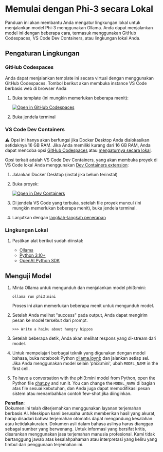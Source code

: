 # Memulai dengan Phi-3 secara Lokal

Panduan ini akan membantu Anda mengatur lingkungan lokal untuk menjalankan model Phi-3 menggunakan Ollama. Anda dapat menjalankan model ini dengan beberapa cara, termasuk menggunakan GitHub Codespaces, VS Code Dev Containers, atau lingkungan lokal Anda.

## Pengaturan Lingkungan

### GitHub Codespaces

Anda dapat menjalankan template ini secara virtual dengan menggunakan GitHub Codespaces. Tombol berikut akan membuka instance VS Code berbasis web di browser Anda:

1. Buka template (ini mungkin memerlukan beberapa menit):

    [![Open in GitHub Codespaces](https://github.com/codespaces/badge.svg)](https://codespaces.new/microsoft/phi-3cookbook)

2. Buka jendela terminal

### VS Code Dev Containers

⚠️ Opsi ini hanya akan berfungsi jika Docker Desktop Anda dialokasikan setidaknya 16 GB RAM. Jika Anda memiliki kurang dari 16 GB RAM, Anda dapat mencoba opsi [GitHub Codespaces](../../../../../md/01.Introduction/01) atau [mengaturnya secara lokal](../../../../../md/01.Introduction/01).

Opsi terkait adalah VS Code Dev Containers, yang akan membuka proyek di VS Code lokal Anda menggunakan [Dev Containers extension](https://marketplace.visualstudio.com/items?itemName=ms-vscode-remote.remote-containers):

1. Jalankan Docker Desktop (instal jika belum terinstal)
2. Buka proyek:

    [![Open in Dev Containers](https://img.shields.io/static/v1?style=for-the-badge&label=Dev%20Containers&message=Open&color=blue&logo=visualstudiocode)](https://vscode.dev/redirect?url=vscode://ms-vscode-remote.remote-containers/cloneInVolume?url=https://github.com/microsoft/phi-3cookbook)

3. Di jendela VS Code yang terbuka, setelah file proyek muncul (ini mungkin memerlukan beberapa menit), buka jendela terminal.
4. Lanjutkan dengan [langkah-langkah penerapan](../../../../../md/01.Introduction/01)

### Lingkungan Lokal

1. Pastikan alat berikut sudah diinstal:

    * [Ollama](https://ollama.com/)
    * [Python 3.10+](https://www.python.org/downloads/)
    * [OpenAI Python SDK](https://pypi.org/project/openai/)

## Menguji Model

1. Minta Ollama untuk mengunduh dan menjalankan model phi3:mini:

    ```shell
    ollama run phi3:mini
    ```

    Proses ini akan memerlukan beberapa menit untuk mengunduh model.

2. Setelah Anda melihat "success" pada output, Anda dapat mengirim pesan ke model tersebut dari prompt.

    ```shell
    >>> Write a haiku about hungry hippos
    ```

3. Setelah beberapa detik, Anda akan melihat respons yang di-stream dari model.

4. Untuk mempelajari berbagai teknik yang digunakan dengan model bahasa, buka notebook Python [ollama.ipynb](../../../../../code/01.Introduce/ollama.ipynb) dan jalankan setiap sel. Jika Anda menggunakan model selain 'phi3:mini', ubah `MODEL_NAME` in the first cell.

5. To have a conversation with the phi3:mini model from Python, open the Python file [chat.py](../../../../../code/01.Introduce/chat.py) and run it. You can change the `MODEL_NAME` di bagian atas file sesuai kebutuhan, dan Anda juga dapat memodifikasi pesan sistem atau menambahkan contoh few-shot jika diinginkan.

**Penafian**:  
Dokumen ini telah diterjemahkan menggunakan layanan terjemahan berbasis AI. Meskipun kami berusaha untuk memberikan hasil yang akurat, harap disadari bahwa terjemahan otomatis dapat mengandung kesalahan atau ketidakakuratan. Dokumen asli dalam bahasa aslinya harus dianggap sebagai sumber yang berwenang. Untuk informasi yang bersifat kritis, disarankan menggunakan jasa terjemahan manusia profesional. Kami tidak bertanggung jawab atas kesalahpahaman atau interpretasi yang keliru yang timbul dari penggunaan terjemahan ini.